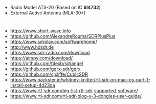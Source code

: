 - Radio Model ATS-20 (Based on IC __SI4732__)
- External Active Antenna (MLA-30+)


# 
- https://www.short-wave.info
- https://github.com/AlexandreRouma/SDRPlusPlus
- https://www.sdrplay.com/softwarehome/
- http://www.hdsdr.de
- https://www.sdr-radio.com/download
- https://airspy.com/download/
- https://github.com/f4exb/sdrangel
- https://github.com/gqrx-sdr/gqrx
- https://github.com/cjcliffe/CubicSDR
- https://www.hackster.io/whitney-knitter/rtl-sdr-on-mac-os-part-1-install-setup-4d23da
- https://www.rtl-sdr.com/big-list-rtl-sdr-supported-software/
- https://www.rtl-sdr.com/rtl-sdr-blog-v-3-dongles-user-guide/
